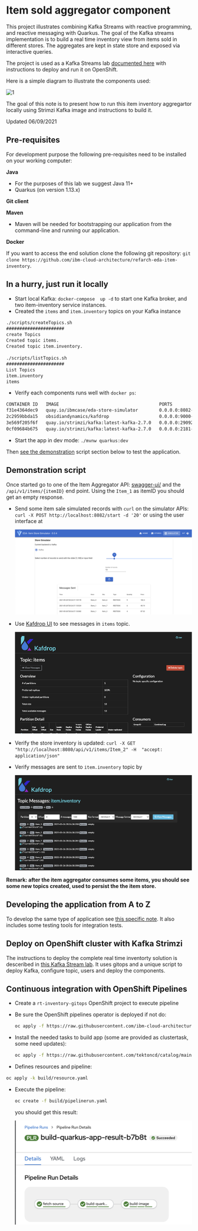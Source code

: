 # Item sold aggregator component

This project illustrates combining Kafka Streams with reactive programming, and reactive messaging with Quarkus.
The goal of the Kafka streams implementation is to build a real time inventory view from items sold in different stores. The aggregates are kept in state store and exposed via interactive queries.

The project is used as a Kafka Streams lab [documented here](https://ibm-cloud-architecture.github.io/refarch-eda/use-cases/kafka-streams/lab-3/) with instructions to deploy and run it on OpenShift.

Here is a simple diagram to illustrate the components used:

 ![1](https://github.com/ibm-cloud-architecture/refarch-eda/blob/master/docs/src/pages/use-cases/kafka-streams/lab-3/images/inventory-components.png)

The goal of this note is to present how to run this item inventory aggregartor locally using Strimzi Kafka image and instructions to build it.

Updated 06/09/2021

## Pre-requisites

For development purpose the following pre-requisites need to be installed on your working computer:

**Java**
- For the purposes of this lab we suggest Java 11+
- Quarkus (on version 1.13.x)

**Git client**

**Maven**
- Maven will be needed for bootstrapping our application from the command-line and running
our application.

**Docker**

If you want to access the end solution clone the following git repository: `git clone https://github.com/ibm-cloud-architecture/refarch-eda-item-inventory`.

## In a hurry, just run it locally

* Start local Kafka: `docker-compose  up -d` to start one Kafka broker, and two item-inventory service instances. 
* Created the `items` and `item.inventory` topics on your Kafka instance
 
 ```shell
 ./scripts/createTopics.sh 
######################
 create Topics
Created topic items.
Created topic item.inventory.

./scripts/listTopics.sh 
######################
 List Topics
item.inventory
items
 ```

* Verify each components runs well with `docker ps`:

```sh
CONTAINER ID   IMAGE                                      PORTS                     NAMES
f31e4364dec9   quay.io/ibmcase/eda-store-simulator        0.0.0.0:8082->8080/tcp    storesimulator
2c2959bbda15   obsidiandynamics/kafdrop                   0.0.0.0:9000->9000/tcp    kafdrop
3e569f205f6f   quay.io/strimzi/kafka:latest-kafka-2.7.0   0.0.0.0:29092->9092/tcp   kafka
0cf09684b675   quay.io/strimzi/kafka:latest-kafka-2.7.0   0.0.0.0:2181->2181/tcp    zookeeper
```

* Start the app in dev mode: `./mvnw quarkus:dev`

Then [see the demonstration](#demonstration-script) script section below to test the application.

## Demonstration script

Once started go to one of the Item Aggregator API: [swagger-ui/](http://localhost:8080/q/swagger-ui/) and 
the `/api/v1/items/{itemID}` end point. Using the `Item_1` as itemID you should get an empty response.

* Send some item sale simulated records with `curl` on the simulator APIs: `curl -X POST http://localhost:8082/start -d '20'` or using the user interface at []()

  ![](./docs/store_simulator.png)

* Use [Kafdrop UI](http://localhost:9000/) to see messages in `items` topic.

  ![](./docs/kafdrop_items.png)

* Verify the store inventory is updated: `curl -X GET "http://localhost:8080/api/v1/items/Item_2" -H  "accept: application/json"`
* Verify messages are sent to `item.inventory` topic by 

  ![](./docs/kafdrop_item_inventory.png)

**Remark: after the item aggregator consumes some items, you should see some new topics created, used to persist the 
the item store.**

## Developing the application from A to Z

To develop the same type of application see [this specific note](./docs/dev-app.md). It also includes some testing tools
for integration tests.


## Deploy on OpenShift cluster with Kafka Strimzi

The instructions to deploy the complete real time inventorty solution is desceribed in [this Kafka Stream lab](https://ibm-cloud-architecture.github.io/refarch-eda/use-cases/kafka-streams/lab-3/). It uses gitops and a unique script
to deploy Kafka, configure topic, users and deploy the components.

## Continuous integration with OpenShift Pipelines

* Create a `rt-inventory-gitops` OpenShift project to execute pipeline
* Be sure the OpenShift pipelines operator is deployed if not do:

  ```sh
  oc apply -f https://raw.githubusercontent.com/ibm-cloud-architecture/eda-lab-inventory/master/environments/openshift-pipelines/operator.yaml
  ```
* Install the needed tasks to build app (some are provided as clustertask, some need updates): 

  ```sh
  oc apply -f https://raw.githubusercontent.com/tektoncd/catalog/main/task/maven/0.2/maven.yaml

  ```

* Defines resources and pipeline:

 ```sh
 oc apply -k build/resource.yaml
 ```

* Execute the pipeline:

  ```sh
  oc create -f build/pipelinerun.yaml
  ```

  you should get this result:
  
  ![](./docs/quarkus-pipeline.png)


